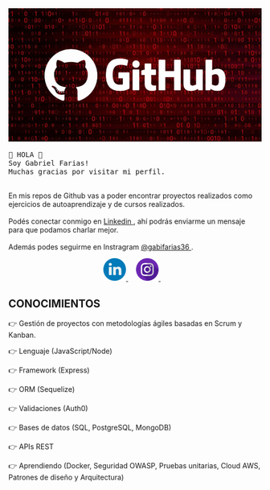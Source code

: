 <img src="/img/Banner.jpg" alt="Banner">

<p>
  <samp>
    👋 HOLA 👋 
    <br>
    Soy Gabriel Farias!
    <br>
    Muchas gracias por visitar mi perfil.
  </samp>
</p>
<p>
<br>
    En mis repos de Github vas a poder encontrar proyectos realizados como ejercicios de autoaprendizaje y de cursos realizados.
    <br><br>
    Podés conectar conmigo en <a href="https://www.linkedin.com/in/gabriel-alejandro-farias-581577186/" target="_blank"> Linkedin </a>, ahí podrás enviarme un mensaje para que podamos charlar mejor.
    <br><br>
    Además podes seguirme en Instragram <a href="https://www.instagram.com/gabifarias36/" target="_blank"> @gabifarias36 </a>.
</p>

<p align="center">
  <a href="https://www.linkedin.com/in/gabriel-alejandro-farias-581577186/" target="_blank">
    <img src="/img/social/linkedin.svg" width="45px" alt="LinkedIn">
  </a> &nbsp; &nbsp;
  <a href="https://www.instagram.com/gabifarias36/" target="_blank">
    <img src="/img/social/instagram.svg" width="45px" alt="Instagram">
  </a> &nbsp; &nbsp;
</p>

## CONOCIMIENTOS

👉 Gestión de proyectos con metodologías ágiles basadas en Scrum y Kanban.

👉 Lenguaje (JavaScript/Node)

👉 Framework (Express)

👉 ORM (Sequelize)

👉 Validaciones (Auth0)

👉 Bases de datos (SQL, PostgreSQL, MongoDB)

👉 APIs REST

👉 Aprendiendo (Docker, Seguridad OWASP, Pruebas unitarias, Cloud AWS, Patrones de diseño y Arquitectura)
